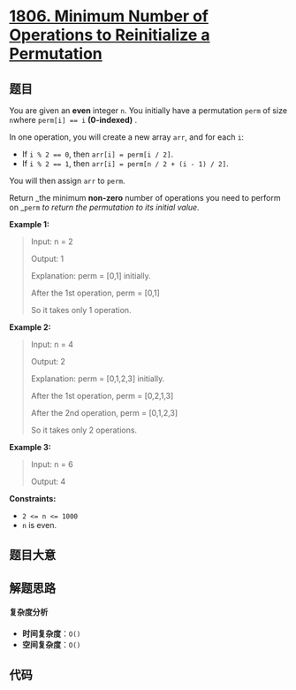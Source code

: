 # [1806. Minimum Number of Operations to Reinitialize a Permutation](https://leetcode.com/problems/minimum-number-of-operations-to-reinitialize-a-permutation/)

## 题目

You are given an **even** integer `n`​​​​​​. You initially have a permutation
`perm` of size `n`​​ where `perm[i] == i`​ **(0-indexed)** ​​​​.

In one operation, you will create a new array `arr`, and for each `i`:

- If `i % 2 == 0`, then `arr[i] = perm[i / 2]`.
- If `i % 2 == 1`, then `arr[i] = perm[n / 2 + (i - 1) / 2]`.

You will then assign `arr`​​​​ to `perm`.

Return _the minimum **non-zero** number of operations you need to perform on
_`perm` _to return the permutation to its initial value._

**Example 1:**

> Input: n = 2
>
> Output: 1
>
> Explanation: perm = [0,1] initially.
>
> After the 1st operation, perm = [0,1]
>
> So it takes only 1 operation.

**Example 2:**

> Input: n = 4
>
> Output: 2
>
> Explanation: perm = [0,1,2,3] initially.
>
> After the 1st operation, perm = [0,2,1,3]
>
> After the 2nd operation, perm = [0,1,2,3]
>
> So it takes only 2 operations.

**Example 3:**

> Input: n = 6
>
> Output: 4

**Constraints:**

- `2 <= n <= 1000`
- `n`​​​​​​ is even.

## 题目大意

## 解题思路

#### 复杂度分析

- **时间复杂度**：`O()`
- **空间复杂度**：`O()`

## 代码

```javascript

```
